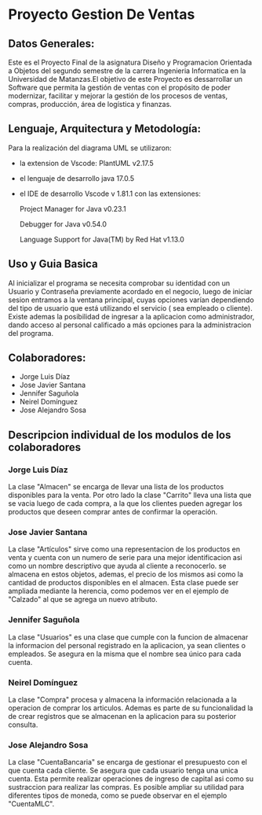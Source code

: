 # Proyecto Gestion De Ventas

## Datos Generales:
Este es el Proyecto Final de la asignatura Diseño y Programacion Orientada a Objetos del segundo semestre de la carrera Ingenieria Informatica en la Universidad de Matanzas.El objetivo de este Proyecto es dessarrollar un Software que permita la gestión de ventas con el propósito de poder modernizar, facilitar y mejorar la gestión de los procesos de ventas, compras, producción, área de logística y finanzas.

  ## Lenguaje, Arquitectura y Metodología: 
  Para la realización del diagrama UML se utilizaron:
  - la extension de Vscode: PlantUML v2.17.5
  - el lenguaje de desarrollo java 17.0.5 
  - el IDE de desarrollo Vscode v 1.81.1 con las extensiones:

    Project Manager for Java v0.23.1

    Debugger for Java v0.54.0

    Language Support for Java(TM) by Red Hat v1.13.0
 
 ## Uso y Guia Basica

 Al inicializar el programa se necesita comprobar su identidad con un Usuario y Contraseña previamente acordado en el negocio, luego de iniciar sesion entramos a la ventana principal, cuyas opciones varían dependiendo del tipo de usuario que está utilizando el servicio ( sea empleado o cliente). Existe ademas la posibilidad de ingresar a la aplicacion como administrador, dando acceso al personal calificado a más opciones para la administracion del programa.

  
 ## Colaboradores:
 * Jorge Luis Díaz
 * Jose Javier Santana
 * Jennifer Saguñola
 * Neirel Domínguez
 * Jose Alejandro Sosa
 
 ## Descripcion individual de los modulos de los colaboradores

 ### Jorge Luis Díaz

 La clase "Almacen" se encarga de llevar una lista de los productos disponibles para la venta. Por otro lado la clase "Carrito" lleva una lista que se vacia luego de cada compra, a la que los clientes pueden agregar los productos que deseen comprar antes de confirmar la operación.
 
 
 ### Jose Javier Santana
 
 La clase "Artículos" sirve como una representacion de los productos en venta y cuenta con un numero de serie para una mejor identificacion asi como un nombre descriptivo que ayuda al cliente a reconocerlo. se almacena en estos objetos, ademas, el precio de los mismos asi como la cantidad de productos disponibles en el almacen.
 Esta clase puede ser ampliada mediante la herencia, como podemos ver en el ejemplo de "Calzado" al que se agrega un nuevo atributo.
 
 ### Jennifer Saguñola

  La clase "Usuarios" es una clase que cumple con la funcion de almacenar la informacion del personal registrado en la aplicacion, ya sean clientes o empleados. Se asegura en la misma que el nombre sea único para cada cuenta.
 
 
### Neirel Domínguez

  La clase "Compra" procesa y almacena la información relacionada a la operacion de comprar los articulos. Ademas es parte de su funcionalidad la de crear registros que se almacenan en la aplicacion para su posterior consulta.

  ### Jose Alejandro Sosa

  La clase "CuentaBancaria" se encarga de gestionar el presupuesto con el que cuenta cada cliente. Se asegura que cada usuario tenga una unica cuenta. Esta permite realizar operaciones de ingreso de capital asi como su sustraccion para realizar las compras. Es posible ampliar su utilidad para diferentes tipos de moneda, como se puede observar en el ejemplo "CuentaMLC".


 



